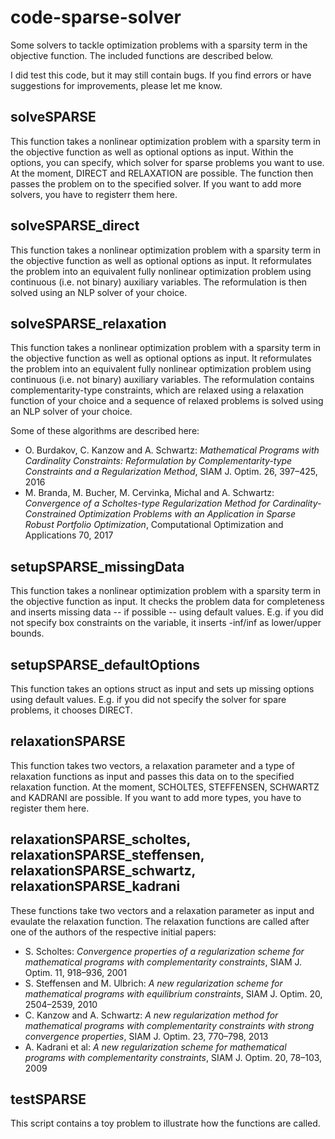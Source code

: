 # code-sparse-solver
Some solvers to tackle optimization problems with a sparsity term in the objective function. The included functions are described below.

I did test this code, but it may still contain bugs. If you find errors or have suggestions for improvements, please let me know.

## solveSPARSE

This function takes a nonlinear optimization problem with a sparsity term in the objective function as well as optional options as input. Within the options, you can specify, which solver for sparse problems you want to use. At the moment, DIRECT and RELAXATION are possible. The function then passes the problem on to the specified solver. If you want to add more solvers, you have to registerr them here.

## solveSPARSE_direct

This function takes a nonlinear optimization problem with a sparsity term in the objective function as well as optional options as input. It reformulates the problem into an equivalent fully nonlinear optimization problem using continuous (i.e. not binary) auxiliary variables. The reformulation is then solved using an NLP solver of your choice.

## solveSPARSE_relaxation

This function takes a nonlinear optimization problem with a sparsity term in the objective function as well as optional options as input. It reformulates the problem into an equivalent fully nonlinear optimization problem using continuous (i.e. not binary) auxiliary variables. The reformulation contains complementarity-type constraints, which are relaxed using a relaxation function of your choice and a sequence of relaxed problems is solved using an NLP solver of your choice.

Some of these algorithms are described here:
* O. Burdakov, C. Kanzow and A. Schwartz: *Mathematical Programs with Cardinality Constraints: Reformulation by Complementarity-type Constraints and a Regularization Method*, SIAM J. Optim. 26, 397–425, 2016
* M. Branda, M. Bucher, M. Cervinka, Michal and A. Schwartz: *Convergence of a Scholtes-type Regularization Method for Cardinality-Constrained Optimization Problems with an Application in Sparse Robust Portfolio Optimization*, Computational Optimization and Applications 70, 2017

## setupSPARSE_missingData

This function takes a nonlinear optimization problem with a sparsity term in the objective function as input. It checks the problem data for completeness and inserts missing data -- if possible -- using default values. E.g. if you did not specify box constraints on the variable, it inserts -inf/inf as lower/upper bounds.

## setupSPARSE_defaultOptions

This function takes an options struct as input and sets up missing options using default values. E.g. if you did not specify the solver for spare problems, it chooses DIRECT.

## relaxationSPARSE

This function takes two vectors, a relaxation parameter and a type of relaxation functions as input and passes this data on to the specified relaxation function. At the moment, SCHOLTES, STEFFENSEN, SCHWARTZ and KADRANI are possible. If you want to add more types, you have to register them here.

## relaxationSPARSE_scholtes, relaxationSPARSE_steffensen, relaxationSPARSE_schwartz, relaxationSPARSE_kadrani

These functions take two vectors and a relaxation parameter as input and evaulate the relaxation function. The relaxation functions are called after one of the authors of the respective initial papers:
* S. Scholtes: *Convergence properties of a regularization scheme for mathematical programs with complementarity constraints*, SIAM J. Optim. 11, 918–936, 2001
* S. Steffensen and M. Ulbrich: *A new regularization scheme for mathematical programs with equilibrium constraints*, SIAM J. Optim. 20, 2504–2539, 2010
* C. Kanzow and A. Schwartz: *A new regularization method for mathematical programs with complementarity constraints with strong convergence properties*, SIAM J. Optim. 23, 770–798, 2013
* A. Kadrani et al: *A new regularization scheme for mathematical programs with complementarity constraints*, SIAM J. Optim. 20, 78–103, 2009

## testSPARSE

This script contains a toy problem to illustrate how the functions are called.
